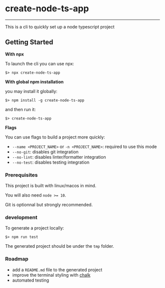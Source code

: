 # create-node-ts-app

---

This is a cli to quickly set up a node typescript project

## Getting Started

**With npx**

To launch the cli you can use npx:

`$> npx create-node-ts-app`

**With global npm installation**

you may install it globally:

`$> npm install -g create-node-ts-app`

and then run it:

`$> create-node-ts-app`

**Flags**

You can use flags to build a project more quickly:
  - `--name <PROJECT_NAME>` or `-n <PROJECT_NAME>`: required to use this mode
  - `--no-git`: disables git integration
  - `--no-lint`: disables linter/formatter integration
  - `--no-test`: disables testing integration

### Prerequisites

This project is built with linux/macos in mind.

You will also need `node >= 10`.

Git is optionnal but strongly recommended.

### development

To generate a project locally:

`$> npm run test`

The generated project should be under the `tmp` folder.

### Roadmap

- add a `README.md` file to the generated project
- improve the terminal styling with [chalk](https://github.com/chalk/chalk#readme)
- automated testing